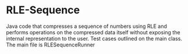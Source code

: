 # RLE-Sequence
Java code that compresses a sequence of numbers using RLE and performs operations on the compressed data itself without exposing the internal representation to the user. 
Test cases outlined on the main class.
The main file is RLESequenceRunner
